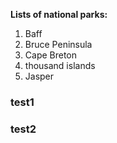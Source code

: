 **Lists of national parks:**

1. Baff
2. Bruce Peninsula
3. Cape Breton
4. thousand islands
5. Jasper

### test1
### test2
